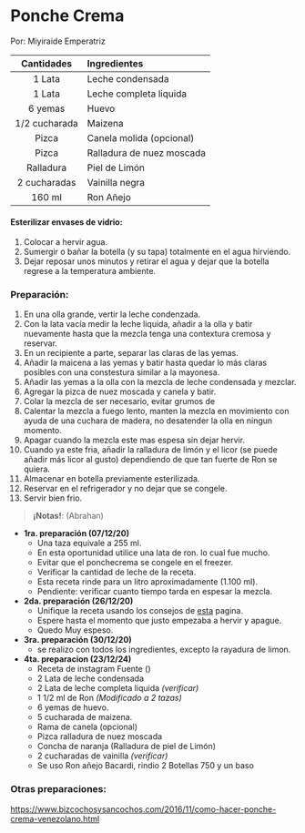 # Ponche Crema
Por: Miyiraide Emperatriz

|Cantidades|Ingredientes|
|:-:|:-|
|1 Lata|Leche condensada|
|1 Lata|Leche completa liquida|
|6 yemas|Huevo|
|1/2 cucharada|Maizena|
|Pizca|Canela molida (opcional)|
|Pizca|Ralladura de nuez moscada|
|Ralladura|Piel de Limón|
|2 cucharadas|Vainilla negra|
|160 ml|Ron Añejo|

#### Esterilizar envases de vidrio:
1. Colocar a hervir agua.
1. Sumergir o bañar la botella (y su tapa) totalmente en el agua hirviendo.
1. Dejar reposar unos minutos y retirar el agua y dejar que la botella regrese a la temperatura ambiente.

### Preparación:
1. En una olla grande, vertir la leche condenzada.
1. Con la lata vacía medir la leche liquida, añadir a la olla y batir nuevamente hasta que la mezcla tenga una contextura cremosa y reservar.
1. En un recipiente a parte, separar las claras de las yemas.
1. Añadir la maicena a las yemas y batir hasta quedar lo más claras posibles con una constestura similar a la mayonesa.
1. Añadir las yemas a la olla con la mezcla de leche condensada y mezclar.
1. Agregar la pizca de nuez moscada y canela y batir.
1. Colar la mezcla de ser necesario, evitar grumos de
1. Calentar la mezcla a fuego lento, manten la mezcla en movimiento con ayuda de una cuchara de madera, no desatender la olla en ningun momento.
1. Apagar cuando la mezcla este mas espesa sin dejar hervir.
1. Cuando ya este fria, añadir la ralladura de limón y el licor (se puede añadir más licor al gusto) dependiendo de que tan fuerte de Ron se quiera.
1. Almacenar en botella previamente esterilizada.
1. Reservar en el refrigerador y no dejar que se congele.
1. Servir bien frio.

> **¡Notas!**: (Abrahan)
- **1ra. preparación (07/12/20)**
  - Una taza equivale a 255 ml.
  - En esta oportunidad utilice una lata de ron. lo cual fue mucho.
  - Evitar que el ponchecrema se congele en el freezer.
  - Verificar la cantidad de leche de la receta.
  - Esta receta rinde para un litro aproximadamente (1.100 ml).
  - Pendiente: verificar cuanto tiempo tarda en espesar la mezcla.
- **2da. preparación (26/12/20)**
  - Unifique la receta usando los consejos de [esta](https://enrilemoine.com/2016/12/09/como-hacer-ponche-crema-bien-espeso/) pagina.
  - Espere hasta el momento que justo empezaba a hervir y apague.
  - Quedo Muy espeso.
- **3ra. preparación (30/12/20)**
  - se realizo con todos los ingredientes, excepto la rayadura de limon.
- **4ta. preparacion (23/12/24)**
  - Receta de instagram Fuente ()
  - 2 Lata de leche condensada
  - 2 Lata de leche completa liquida _(verificar)_
  - 1 1/2 ml de Ron _(Modificado a 2 tazas)_
  - 6 yemas de huevo.
  - 5 cucharada de maizena.
  - Rama de canela (opcional)
  - Pizca ralladura de nuez moscada
  - Concha de naranja (Ralladura de piel de Limón)
  - 2 cucharadas de vainilla _(verificar)_
  - Se uso Ron añejo Bacardi, rindio 2 Botellas 750 y un baso 

### Otras preparaciones:
https://www.bizcochosysancochos.com/2016/11/como-hacer-ponche-crema-venezolano.html
